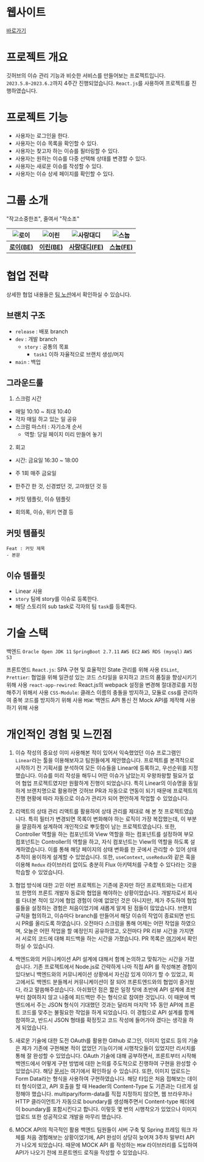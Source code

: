 # 웹사이트

[바로가기](http://www.issuetrackerjakso.site/)

# 프로젝트 개요

깃허브의 이슈 관리 기능과 비슷한 서비스를 만들어보는 프로젝트입니다. `2023.5.8~2023.6.2`까지 4주간 진행되었습니다. `React.js`를 사용하여 프로젝트를 진행하였습니다.

# 프로젝트 기능

- 사용자는 로그인을 한다.
- 사용자는 이슈 목록을 확인할 수 있다.
- 사용자는 찾고자 하는 이슈를 필터링할 수 있다.
- 사용자는 원하는 이슈를 다중 선택해 상태를 변경할 수 있다.
- 사용자는 새로운 이슈를 작성할 수 있다.
- 사용자는 이슈 상세 페이지를 확인할 수 있다.

# 그룹 소개

"작고소중한조", 줄여서 "작소조"

| ![로이](https://avatars.githubusercontent.com/u/77956808?v=4) | ![이린](https://avatars.githubusercontent.com/u/103120173?v=4) | ![사랑대디](https://avatars.githubusercontent.com/u/109648042?v=4) | ![스눕](https://avatars.githubusercontent.com/u/96381221?v=4) |
| :-----------------------------------------------------------: | :------------------------------------------------------------: | :----------------------------------------------------------------: | :-----------------------------------------------------------: |
|        [**로이(BE)**](https://github.com/lvalentine6)         |           [**이린(BE)**](https://github.com/new-pow)           |         [**사랑대디(FE)**](https://github.com/sarangdaddy)         |        [**스눕(FE)**](https://github.com/realsnoopso)         |

# 협업 전략

상세한 협업 내용들은 [팀 노션](https://www.notion.so/819bd80bb4674413b59412c680a98ae7?v=c9d12a1e69594dee97d9782f6d8aa21b)에서 확인하실 수 있습니다.

## 브랜치 구조

- `release` : 배포 branch
- `dev` : 개발 branch
  - `story` : 공통의 목표
    - `task1` 이하 자율적으로 브랜치 생성/머지
- `main` : 백업

## 그라운드룰

1. 스크럼 시간

- 매일 10:10 ~ 최대 10:40
- 각자 매일 하고 있는 일 공유
- 스크럼 마스터 : 자기소개 순서
  - 역할: 당일 페이지 미리 만들어 놓기

2. 회고

- 시간: 금요일 16:30 ~ 18:00
- 주 1회 매주 금요일
- 한주간 한 것, 신경썼던 것, 고마웠던 것 등

- 커밋 템플릿, 이슈 템플릿
- 회의록, 이슈, 위키 연결 등

## 커밋 템플릿

```
Feat : 커밋 제목
- 본문
```

## 이슈 템플릿

- Linear 사용
- `story` 팀에 story를 이슈로 등록한다.
- 해당 스토리의 sub task로 각자의 팀 `task`를 등록한다.

# 기술 스택

백엔드
`Oracle Open JDK 11`
`SpringBoot 2.7.11`
`AWS EC2`
`AWS RDS (mysql)`
`AWS S3`

프론트엔드
`React.js`: SPA 구현 및 효율적인 State 관리를 위해 사용
`ESLint`, `Prettier`: 협업을 위해 일관성 있는 코드 스타일을 유지하고 코드의 품질을 향상시키기 위해 사용
`react-app-rewired`: React.js의 webpack 설정을 변경해 절대경로를 지정해주기 위해서 사용
`CSS-Module`: 클래스 이름의 충돌을 방지하고, 모듈로 css를 관리하여 중복 코드를 방지하기 위해 사용
`MSW`: 백엔드 API 통신 전 Mock API를 제작해 사용하기 위해 사용

# 개인적인 경험 및 느낀점
1. 이슈 작성의 중요성
이미 사용해본 적이 있어서 익숙했었던 이슈 프로그램인 `Linear`라는 툴을 이용해보자고 팀원들에게 제안했습니다. 프로젝트를 본격적으로 시작하기 전 기획서를 분석하여 모든 이슈들을 Linear에 등록하고, 우선순위를 지정했습니다. 이슈를 미리 작성을 해두니 어떤 이슈가 남았는지 우왕좌왕할 필요가 없어 협업 프로젝트였지만 원활하게 진행이 되었습니다. 특히 Linear의 이슈명을 동일하게 브랜치명으로 활용하면 깃허브 PR과 자동으로 연동이 되기 때문에 프로젝트의 진행 현황에 따라 자동으로 이슈가 관리가 되어 편안하게 작업할 수 있었습니다.

2. 리액트의 상태 관리
리액트를 활용하여 상태 관리를 제대로 해 본 첫 프로젝트였습니다. 특히 필터가 변경되면 목록이 변화해야 하는 로직이 가장 복잡했는데, 이 부분을 깔끔하게 설계하여 개인적으로 뿌듯함이 남는 프로젝트였습니다. 또한, Controller 역할을 하는 컴포넌트와 View 역할을 하는 컴포넌트를 설정하여 부모 컴포넌트는 Controller의 역할을 하고, 자식 컴포넌트는 View의 역할을 하도록 설계하였습니다. 이를 통해 해당 페이지의 상태 변화를 한 곳에서 관리할 수 있어 상태 추적이 용이하게 설계할 수 있었습니다. 또한, `useContext`, `useRedux`와 같은 훅을 이용해 `Redux` 라이브러리 없이도 충분히 Flux 아키텍처를 구축할 수 있다라는 것을 학습할 수 있었습니다.

3. 협업 방식에 대한 고민
이번 프로젝트는 기존에 혼자만 하던 프로젝트와는 다르게 또 한명의 프론트 개발자 동료와 협업을 해야하는 상황이었습니다. 개발자로서 회사를 다녀본 적이 있기에 협업 경험이 아예 없었던 것은 아니지만, 제가 주도하여 협업 룰들을 설정하는 경험은 처음이었기에 새롭게 알게 된 점들이 많았습니다. 브랜치 규칙을 협의하고, 이슈마다 branch를 만들어서 해당 이슈의 작업이 종료되면 반드시 PR를 올리도록 하였습니다. 오전마다 스크럼을 통해 어제는 어떤 작업을 하였으며, 오늘은 어떤 작업을 할 예정인지 공유하였고, 오전마다 PR 리뷰 시간을 가지면서 서로의 코드에 대해 피드백을 하는 시간을 가졌습니다. PR 목록은 [여기](https://github.com/codesquad-members-2023-team6/issue-tracker/pulls?q=is%3Apr+is%3Aclosed)에서 확인하실 수 있습니다.

4. 백엔드와의 커뮤니케이션
API 설계에 대해서 함께 논의하고 맞춰가는 시간을 가졌습니다. 기존 프로젝트에서 Node.js로 간략하게 나마 직접 API 를 작성해본 경험이 있다보니 백엔드와의 커뮤니케이션 상황에서 자신감 있게 이야기 할 수 있었고, 회고에서도 백엔드 분들께서 커뮤니케이션이 잘 되어 프론트엔드와의 협업이 즐거웠다, 라고 말씀해주셨습니다. 아쉬웠던 점은 짧은 일정 탓에 초반에 API 설계에 초반부터 참여하지 않고 나중에 피드백만 주는 형식으로 참여한 것입니다. 이 때문에 백엔드에서 주는 JSON 형식이 기대했던 것과는 달라져 마지막 1주 동안 API에 프론트 코드를 맞추는 불필요한 작업을 하게 되었습니다. 이 경험으로 API 설계를 함께 참여하고, 반드시 JSON 형태를 확정짓고 코드 작성에 들어가야 겠다는 생각을 하게 되었습니다.

5. 새로운 기술에 대한 도전
OAuth를 활용한 Github 로그인, 이미지 업로드 등의 기술은 제가 기존에 구현해본 적이 없었던 기능이기에 시행착오들이 있었지만 리서치를 통해 잘 완성할 수 있었습니다. OAuth 기술에 대해 공부하면서, 프론트부터 시작해 백엔드에서 어떻게 구현 방법에 대한 논의를 주도적으로 진행하여 구현을 완성할 수 있었습니다. 해당 [문서](https://codesquad-team6.notion.site/3-a687733f547e44d1bc570dd71cb53539?pvs=4)는 여기에서 확인하실 수 있습니다. 또한, 이미지 업로드는 Form Data라는 형식을 사용하여 구현하였습니다. 해당 타입은 처음 접해보는 데이터 형식이였고, API 호출을 할 때 Header의 Content-Type 도 기존과는 다르게 설정해야 했습니다. multipary/form-data를 직접 지정하지 않으면, 웹 브라우저나 HTTP 클라이언트가 자동으로 boundary를 생성해주면서 Content-type 헤더에 이 boundary를 포함시킨다고 합니다. 이렇듯 몇 번의 시행착오가 있었으나 이미지 업로드 또한 성공적으로 개발을 마무리 했습니다. 

6. MOCK API의 적극적인 활용
백엔드 팀원들이 서버 구축 및 Spring 프레임 워크 자체를 처음 경험해보는 상황이었기에, API 완성이 상당히 늦어져 3주차 말부터 API가 나오게 되었습니다. 때문에 MOCK API 를 작성하는 `MSW` 라이브러리를 도입하여 API가 나오기 전에 프론트엔드 로직을 작성할 수 있었습니다. 
